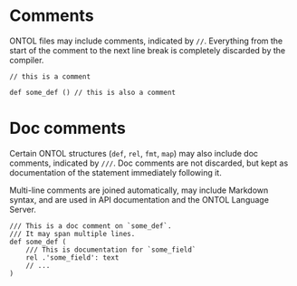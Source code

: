 # Comments

ONTOL files may include comments, indicated by `//`. Everything from the start of the comment to the next line break is completely discarded by the compiler.

```ontol
// this is a comment

def some_def () // this is also a comment
```

# Doc comments

Certain ONTOL structures (`def`, `rel`, `fmt`, `map`) may also include doc comments, indicated by `///`. Doc comments are not discarded, but kept as documentation of the statement immediately following it.

Multi-line comments are joined automatically, may include Markdown syntax, and are used in API documentation and the ONTOL Language Server.

```ontol
/// This is a doc comment on `some_def`.
/// It may span multiple lines.
def some_def (
    /// This is documentation for `some_field`
    rel .'some_field': text
    // ...
)
```
